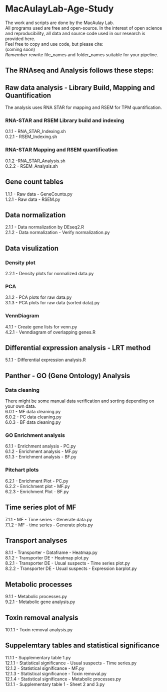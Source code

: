 # MacAulayLab-Age-Study
The work and scripts are done by the MacAulay Lab.\
All programs used are free and open-source.
In the interest of open science and reproducibility, all data and source code used in our research is provided here.\
Feel free to copy and use code, but please cite:\
(coming soon) \
*Remember* rewrite file_names and folder_names suitable for your pipeline.

## The RNAseq and Analysis follows these steps:
## Raw data analysis - Library Build, Mapping and Quantification ##
The analysis uses RNA STAR for mapping and RSEM for TPM quantification.
### RNA-STAR and RSEM Library build and indexing ###

0.1.1 - RNA_STAR_Indexing.sh \
0.2.1 - RSEM_Indexing.sh

### RNA-STAR Mapping and RSEM quantification ###

0.1.2 -RNA_STAR_Analysis.sh \
0.2.2 - RSEM_Analysis.sh

## Gene count tables ##
1.1.1 - Raw data - GeneCounts.py \
1.2.1 - Raw data - RSEM.py
## Data normalization ##
2.1.1 - Data normalization by DEseq2.R \
2.1.2 - Data normalization - Verify normalization.py

## Data visulization ##
### Density plot ###
2.2.1 - Density plots for normalized data.py
### PCA ###
3.1.2 - PCA plots for raw data.py \
3.1.3 - PCA plots for raw data (sorted data).py

### VennDiagram ###
4.1.1 - Create gene lists for venn.py \
4.2.1 - Venndiagram of overlapping genes.R

## Differential expression analysis - LRT method ##
5.1.1 - Differential expression analysis.R

## Panther - GO (Gene Ontology) Analysis ##
### Data cleaning ###
There might be some manual data verification and sorting depending on your own data. \
6.0.1 - MF data cleaning.py \
6.0.2 - PC data cleaning.py \
6.0.3 - BF data cleaning.py
### GO Enrichment analysis ###
6.1.1 - Enrichment analysis - PC.py \
6.1.2 - Enrichment analysis - MF.py \
6.1.3 - Enrichment analysis - BF.py

### Pitchart plots ###
6.2.1 - Enrichment Plot - PC.py \
6.2.2 - Enrichment plot - MF.py \
6.2.3 - Enrichment Plot - BF.py

## Time series plot of MF ##
7.1.1 - MF - Time series - Generate data.py \
7.1.2 - MF - time series - Generate plots.py

## Transport analyses ##
8.1.1 - Transporter - Dataframe - Heatmap.py \
8.1.2 - Transporter DE - Heatmap plot.py \
8.2.1 - Transporter DE - Usual suspects - Time series plot.py \
8.2.2 - Transporter DE - Usual suspects -  Expression barplot.py

## Metabolic processes ##
9.1.1 - Metabolic processes.py \
9.2.1 - Metabolic gene analysis.py

## Toxin removal analysis ##
10.1.1 - Toxin removal analysis.py

## Suppelemtary tables and statistical significance ##
11.1.1 - Supplementary table 1.py \
12.1.1 - Statistical significance - Usual suspects - Time series.py \
12.1.2 - Statistical significance - MF.py \
12.1.3 - Statistical significance - Toxin removal.py \
12.1.4 - Statistical significance - Metabolic processes.py \
13.1.1 - Supplementary table 1 - Sheet 2 and 3.py
